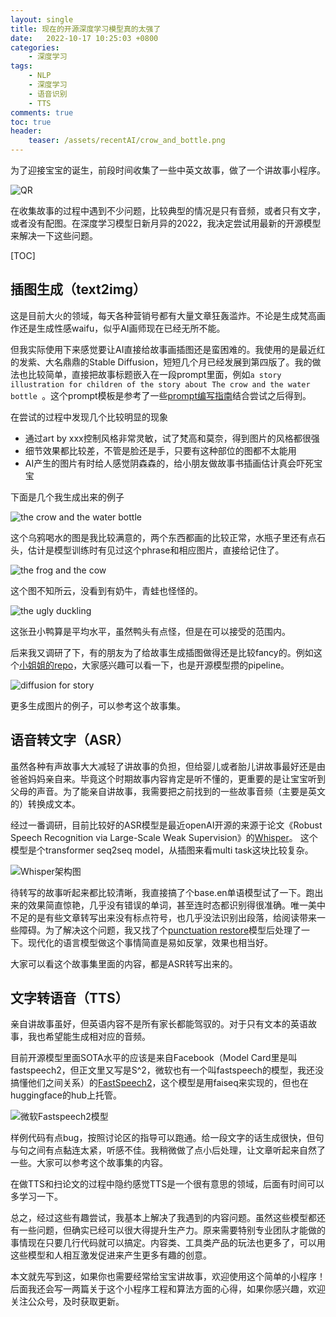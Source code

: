 ```yaml
---
layout: single
title: 现在的开源深度学习模型真的太强了
date:   2022-10-17 10:25:03 +0800
categories: 
    - 深度学习
tags: 
    - NLP
    - 深度学习
    - 语音识别
    - TTS
comments: true
toc: true
header:
    teaser: /assets/recentAI/crow_and_bottle.png
---
```


为了迎接宝宝的诞生，前段时间收集了一些中英文故事，做了一个讲故事小程序。

![QR](/assets/recentAI/qr.jpeg)

在收集故事的过程中遇到不少问题，比较典型的情况是只有音频，或者只有文字，或者没有配图。在深度学习模型日新月异的2022，我决定尝试用最新的开源模型来解决一下这些问题。

[TOC]

## 插图生成（text2img）
这是目前大火的领域，每天各种营销号都有大量文章狂轰滥炸。不论是生成梵高画作还是生成性感waifu，似乎AI画师现在已经无所不能。

但我实际使用下来感觉要让AI直接给故事画插图还是蛮困难的。我使用的是最近红的发紫、大名鼎鼎的Stable Diffusion，短短几个月已经发展到第四版了。我的做法也比较简单，直接把故事标题嵌入在一段prompt里面，例如`a story illustration for children of the story about The crow and the water bottle `。这个prompt模板是参考了一些[prompt编写指南](https://strikingloo.github.io/stable-diffusion-vs-dalle-2 "Stable Diffusion: Prompt Guide and Examples")结合尝试之后得到。

在尝试的过程中发现几个比较明显的现象
- 通过art by xxx控制风格非常灵敏，试了梵高和莫奈，得到图片的风格都很强
- 细节效果都比较差，不管是脸还是手，只要有这种部位的图都不太能用
- AI产生的图片有时给人感觉阴森森的，给小朋友做故事书插画估计真会吓死宝宝

下面是几个我生成出来的例子

![the crow and the water bottle](/assets/recentAI/crow_and_bottle.png)

这个乌鸦喝水的图是我比较满意的，两个东西都画的比较正常，水瓶子里还有点石头，估计是模型训练时有见过这个phrase和相应图片，直接给记住了。

![the frog and the cow](/assets/recentAI/frog_and_cow.png)

这个图不知所云，没看到有奶牛，青蛙也怪怪的。

![the ugly duckling](/assets/recentAI/ugly_duck.png)

这张丑小鸭算是平均水平，虽然鸭头有点怪，但是在可以接受的范围内。

后来我又调研了下，有的朋友为了给故事生成插图做得还是比较fancy的。例如这个[小姐姐的repo](https://github.com/sharonzhou/long_stable_diffusion "Long stable diffusion")，大家感兴趣可以看一下，也是开源模型攒的pipeline。

![diffusion for story](/assets/recentAI/story.png)

更多生成图片的例子，可以参考这个故事集。

## 语音转文字（ASR）
虽然各种有声故事大大减轻了讲故事的负担，但给婴儿或者胎儿讲故事最好还是由爸爸妈妈亲自来。毕竟这个时期故事内容肯定是听不懂的，更重要的是让宝宝听到父母的声音。为了能亲自讲故事，我需要把之前找到的一些故事音频（主要是英文的）转换成文本。

经过一番调研，目前比较好的ASR模型是最近openAI开源的来源于论文《Robust Speech Recognition via Large-Scale Weak Supervision》的[Whisper](https://huggingface.co/openai/whisper-base.en)。
这个模型是个transformer seq2seq model，从插图来看multi task这块比较复杂。

![Whisper架构图](/assets/recentAI//whisper.png)

待转写的故事听起来都比较清晰，我直接搞了个base.en单语模型试了一下。跑出来的效果简直惊艳，几乎没有错误的单词，甚至连时态都识别得很准确。唯一美中不足的是有些文章转写出来没有标点符号，也几乎没法识别出段落，给阅读带来一些障碍。为了解决这个问题，我又找了个[punctuation restore](https://huggingface.co/felflare/bert-restore-punctuation)模型后处理了一下。现代化的语言模型做这个事情简直是易如反掌，效果也相当好。

大家可以看这个故事集里面的内容，都是ASR转写出来的。

## 文字转语音（TTS）
亲自讲故事虽好，但英语内容不是所有家长都能驾驭的。对于只有文本的英语故事，我也希望能生成相对应的音频。

目前开源模型里面SOTA水平的应该是来自Facebook（Model Card里是叫fastspeech2，但正文里又写是S^2，微软也有一个叫fastspeech的模型，我还没搞懂他们之间关系）的[FastSpeech2](https://huggingface.co/facebook/fastspeech2-en-ljspeech)，这个模型是用faiseq来实现的，但也在huggingface的hub上托管。

![微软Fastspeech2模型](/assets/recentAI/fastspeech.png)

样例代码有点bug，按照讨论区的指导可以跑通。给一段文字的话生成很快，但句与句之间有点黏连太紧，听感不佳。我稍微做了点小后处理，让文章听起来自然了一些。大家可以参考这个故事集的内容。

在做TTS和扫论文的过程中隐约感觉TTS是一个很有意思的领域，后面有时间可以多学习一下。

总之，经过这些有趣尝试，我基本上解决了我遇到的内容问题。虽然这些模型都还有一些问题，但确实已经可以很大得提升生产力。原来需要特别专业团队才能做的事情现在只要几行代码就可以搞定。内容类、工具类产品的玩法也更多了，可以用这些模型和人相互激发促进来产生更多有趣的创意。

本文就先写到这，如果你也需要经常给宝宝讲故事，欢迎使用这个简单的小程序！后面我还会写一两篇关于这个小程序工程和算法方面的心得，如果你感兴趣，欢迎关注公众号，及时获取更新。